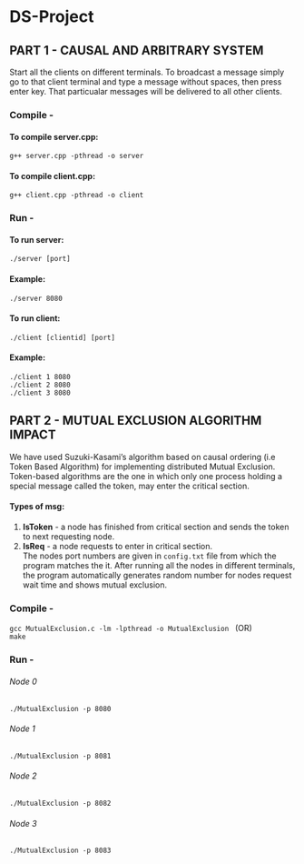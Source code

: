 # DS-Project

## PART 1 - CAUSAL AND ARBITRARY SYSTEM
Start all the clients on different terminals. To broadcast a message simply go to that client terminal and type a message without spaces, then press enter key. That particualar messages will be delivered to all other clients.
### Compile -  
#### To compile server.cpp: 
``` g++ server.cpp -pthread -o server ```

#### To compile client.cpp:
``` g++ client.cpp -pthread -o client ```
### Run -
#### To run server: 
``` ./server [port]  ``` 
#### Example:  
``` ./server 8080  ```
 
#### To run client:  
``` ./client [clientid] [port]  ```
#### Example:    
``` ./client 1 8080  ```  
``` ./client 2 8080  ```  
``` ./client 3 8080  ```  

## PART 2 - MUTUAL EXCLUSION ALGORITHM IMPACT  
We have used Suzuki-Kasami’s algorithm based on causal ordering (i.e Token Based Algorithm)  for implementing distributed Mutual Exclusion. Token-based algorithms are the one in which only one process holding a special message called the token, may enter the critical section.  

#### Types of msg:
1. **IsToken** - a node has finished from critical section and sends the token to next requesting node.   
2. **IsReq** - a node requests to enter in critical section.  
The nodes port numbers are given in ``` config.txt ``` file from which the program matches the it. After running all the nodes in different terminals, the program automatically generates random number for nodes request wait time and shows mutual exclusion.  

### Compile -
``` gcc MutualExclusion.c -lm -lpthread -o MutualExclusion  ```
 (OR)  
``` make  ```

### Run -
###### Node 0  
``` ./MutualExclusion -p 8080  ```
###### Node 1  
``` ./MutualExclusion -p 8081  ```
###### Node 2  
``` ./MutualExclusion -p 8082  ```
###### Node 3  
``` ./MutualExclusion -p 8083  ```

